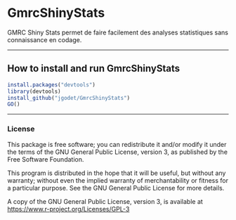 # GmrcShinyStats

GMRC Shiny Stats permet de faire facilement des analyses statistiques sans connaissance en codage.

---
## How to install and run GmrcShinyStats

```r
install.packages("devtools")
library(devtools)
install_github("jgodet/GmrcShinyStats")
GO()
```

---
### License

This package is free software; you can redistribute it and/or modify it
under the terms of the GNU General Public License, version 3, as
published by the Free Software Foundation.

This program is distributed in the hope that it will be useful, but
without any warranty; without even the implied warranty of
merchantability or fitness for a particular purpose.  See the GNU
General Public License for more details.

A copy of the GNU General Public License, version 3, is available at
<https://www.r-project.org/Licenses/GPL-3>
